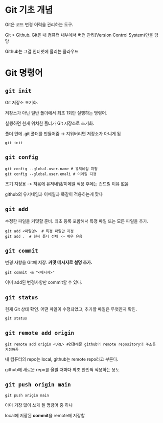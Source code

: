 # **Git 기초 개념**

Git은 코드 변경 이력을 관리하는 도구.

Git ≠ Github. Git은 내 컴퓨터 내부에서 버전 관리(Version Control System)만을 담당

Github는 그걸 인터넷에 올리는 클라우드

# Git 명령어

## **`git init`**

Git 저장소 초기화.

저장소가 아닌 일반 폴더에서 최초 1회만 실행하는 명령어.

실행하면 현재 위치한 폴더가 Git 저장소로 초기화.

폴더 안에 .git 폴더를 만들어줌 → 지워버리면 저장소가 아니게 됨

```
git init
```
## **`git config`**

```
git config --global.user.name # 유저네임 지정
git config --global.user.emali # 이메일 지정
```

초기 지정용 -> 처음에 유저네임/이메일 적용 후에는 건드릴 이유 없음

github의 유저네임과 이메일과 똑같이 적용하는게 맞다


## **`git add`**

수정한 파일을 커밋할 준비. 최초 등록 포함해서 특정 파일 또는 모든 파일을 추가.

```
git add <파일명>  # 특정 파일만 지정
git add .  # 현재 폴더 전체 -> 매우 유용
```


## **`git commit`**

변경 사항을 Git에 저장. **커밋 메시지로 설명 추가.**

```
git commit -m "<메시지>"
```

이미 add된 변경사항만 commit할 수 있다.

## **`git status`**

현재 Git 상태 확인. 어떤 파일이 수정되었고, 추가할 파일은 무엇인지 확인.

```
git status
```

## **`git remote add origin`**
```
git remote add origin <URL> #연결해줄 github의 remote repository의 주소를 지정해줌
```
내 컴퓨터의 repo는 local, github는 remote repo라고 부른다.

github에 새로운 repo를 올릴 때마다 최초 한번씩 적용하는 용도

## **`git push origin main`**

```
git push origin main
```

아마 가장 많이 쓰게 될 명령어 중 하나

local에 저장된 **commit**을 remote에 저장함

